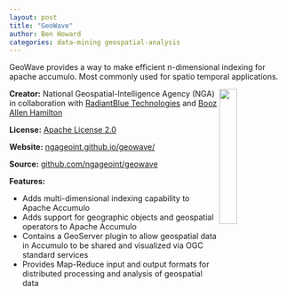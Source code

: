 ```yaml
---
layout: post
title: "GeoWave"
author: Ben Howard
categories: data-mining geospatial-analysis
---
```

GeoWave provides a way to make efficient n-dimensional indexing for apache accumulo. Most commonly used for spatio temporal applications. 

[<img style="float: right" width = 25% src="{{ site.url }}/img/geowave_hilbert_earth.png" />](http://ngageoint.github.io/geowave/)

__Creator:__ National Geospatial-Intelligence Agency (NGA) in collaboration with [RadiantBlue Technologies](http://www.radiantblue.com/) and [Booz Allen Hamilton](http://www.boozallen.com/)

__License:__ [Apache License 2.0](http://opensource.org/licenses/Apache-2.0)

__Website:__ [ngageoint.github.io/geowave/](https://ngageoint.github.io/geowave/)

__Source:__ [github.com/ngageoint/geowave](https://github.com/ngageoint/geowave)

__Features:__

* Adds multi-dimensional indexing capability to Apache Accumulo
* Adds support for geographic objects and geospatial operators to Apache Accumulo
* Contains a GeoServer plugin to allow geospatial data in Accumulo to be shared and visualized via OGC standard services
* Provides Map-Reduce input and output formats for distributed processing and analysis of geospatial data 